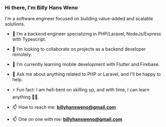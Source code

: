### Hi there, I'm Billy Hans Weno

I'm a software engineer focused on building value-added and scalable solutions.

- 🌱 I’m a backend engineer specializing in PHP/Laravel, NodeJs/Express with Typescript.
- 👯 I’m looking to collaborate on projects as a backend developer remotely.
- 🔭 I’m currently learning mobile development with Flutter and Firebase.
- 💬 Ask me about anything related to PHP or Laravel, and I'll be happy to help.
- ⚡ Fun fact: I am hell-bent on skilling up, and with time, I can learn anything ✌🏾.

- 📫 How to reach me: **billyhansweno@gmail.com**
- 📫 One on one with me: **[billyhansweno@gmail.com](https://calendar.app.google/25VaSAEsasV9cLA5A)**
